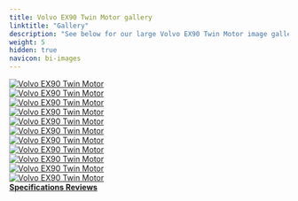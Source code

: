 ```yaml
---
title: Volvo EX90 Twin Motor gallery
linktitle: "Gallery"
description: "See below for our large Volvo EX90 Twin Motor image gallery. Click pictures for high-resolution versions."
weight: 5
hidden: true
navicon: bi-images
---
```

<!-- markdownlint-disable MD033 -->
<div class="row" id ="my-gallery">
	<div class="pswp-grid-item col-6 col-md-4">
		<a href="https://media.evkx.net/multimedia/models/volvo/ex90/ex90_twin_motor/exterior_1.jpg"
data-pswp-src="https://media.evkx.net/multimedia/models/volvo/ex90/ex90_twin_motor/exterior_1.jpg"
data-pswp-width="3000"
data-pswp-height="2212" 
target="_blank">
			<img src="https://media.evkx.net/multimedia/models/volvo/ex90/ex90_twin_motor/exterior_1_xst.jpg" alt="Volvo EX90 Twin Motor" class="img-fluid img-thumbnail" />
		</a>
	</div>
	<div class="pswp-grid-item col-6 col-md-4">
		<a href="https://media.evkx.net/multimedia/models/volvo/ex90/ex90_twin_motor/exterior_2.jpg"
data-pswp-src="https://media.evkx.net/multimedia/models/volvo/ex90/ex90_twin_motor/exterior_2.jpg"
data-pswp-width="3000"
data-pswp-height="2250" 
target="_blank">
			<img src="https://media.evkx.net/multimedia/models/volvo/ex90/ex90_twin_motor/exterior_2_xst.jpg" alt="Volvo EX90 Twin Motor" class="img-fluid img-thumbnail" />
		</a>
	</div>
	<div class="pswp-grid-item col-6 col-md-4">
		<a href="https://media.evkx.net/multimedia/models/volvo/ex90/ex90_twin_motor/exterior_3.jpg"
data-pswp-src="https://media.evkx.net/multimedia/models/volvo/ex90/ex90_twin_motor/exterior_3.jpg"
data-pswp-width="3000"
data-pswp-height="1686" 
target="_blank">
			<img src="https://media.evkx.net/multimedia/models/volvo/ex90/ex90_twin_motor/exterior_3_xst.jpg" alt="Volvo EX90 Twin Motor" class="img-fluid img-thumbnail" />
		</a>
	</div>
	<div class="pswp-grid-item col-6 col-md-4">
		<a href="https://media.evkx.net/multimedia/models/volvo/ex90/ex90_twin_motor/frontseats_1.jpg"
data-pswp-src="https://media.evkx.net/multimedia/models/volvo/ex90/ex90_twin_motor/frontseats_1.jpg"
data-pswp-width="3000"
data-pswp-height="2250" 
target="_blank">
			<img src="https://media.evkx.net/multimedia/models/volvo/ex90/ex90_twin_motor/frontseats_1_xst.jpg" alt="Volvo EX90 Twin Motor" class="img-fluid img-thumbnail" />
		</a>
	</div>
	<div class="pswp-grid-item col-6 col-md-4">
		<a href="https://media.evkx.net/multimedia/models/volvo/ex90/ex90_twin_motor/headlights_1.jpg"
data-pswp-src="https://media.evkx.net/multimedia/models/volvo/ex90/ex90_twin_motor/headlights_1.jpg"
data-pswp-width="3000"
data-pswp-height="2250" 
target="_blank">
			<img src="https://media.evkx.net/multimedia/models/volvo/ex90/ex90_twin_motor/headlights_1_xst.jpg" alt="Volvo EX90 Twin Motor" class="img-fluid img-thumbnail" />
		</a>
	</div>
	<div class="pswp-grid-item col-6 col-md-4">
		<a href="https://media.evkx.net/multimedia/models/volvo/ex90/ex90_twin_motor/interior_1.jpg"
data-pswp-src="https://media.evkx.net/multimedia/models/volvo/ex90/ex90_twin_motor/interior_1.jpg"
data-pswp-width="3000"
data-pswp-height="2250" 
target="_blank">
			<img src="https://media.evkx.net/multimedia/models/volvo/ex90/ex90_twin_motor/interior_1_xst.jpg" alt="Volvo EX90 Twin Motor" class="img-fluid img-thumbnail" />
		</a>
	</div>
	<div class="pswp-grid-item col-6 col-md-4">
		<a href="https://media.evkx.net/multimedia/models/volvo/ex90/ex90_twin_motor/lidar_1.jpg"
data-pswp-src="https://media.evkx.net/multimedia/models/volvo/ex90/ex90_twin_motor/lidar_1.jpg"
data-pswp-width="3000"
data-pswp-height="1686" 
target="_blank">
			<img src="https://media.evkx.net/multimedia/models/volvo/ex90/ex90_twin_motor/lidar_1_xst.jpg" alt="Volvo EX90 Twin Motor" class="img-fluid img-thumbnail" />
		</a>
	</div>
	<div class="pswp-grid-item col-6 col-md-4">
		<a href="https://media.evkx.net/multimedia/models/volvo/ex90/ex90_twin_motor/main_1.jpg"
data-pswp-src="https://media.evkx.net/multimedia/models/volvo/ex90/ex90_twin_motor/main_1.jpg"
data-pswp-width="3000"
data-pswp-height="2000" 
target="_blank">
			<img src="https://media.evkx.net/multimedia/models/volvo/ex90/ex90_twin_motor/main_1_xst.jpg" alt="Volvo EX90 Twin Motor" class="img-fluid img-thumbnail" />
		</a>
	</div>
	<div class="pswp-grid-item col-6 col-md-4">
		<a href="https://media.evkx.net/multimedia/models/volvo/ex90/ex90_twin_motor/screens_1.jpg"
data-pswp-src="https://media.evkx.net/multimedia/models/volvo/ex90/ex90_twin_motor/screens_1.jpg"
data-pswp-width="3000"
data-pswp-height="2250" 
target="_blank">
			<img src="https://media.evkx.net/multimedia/models/volvo/ex90/ex90_twin_motor/screens_1_xst.jpg" alt="Volvo EX90 Twin Motor" class="img-fluid img-thumbnail" />
		</a>
	</div>
	<div class="pswp-grid-item col-6 col-md-4">
		<a href="https://media.evkx.net/multimedia/models/volvo/ex90/ex90_twin_motor/screens_2.jpg"
data-pswp-src="https://media.evkx.net/multimedia/models/volvo/ex90/ex90_twin_motor/screens_2.jpg"
data-pswp-width="3000"
data-pswp-height="1686" 
target="_blank">
			<img src="https://media.evkx.net/multimedia/models/volvo/ex90/ex90_twin_motor/screens_2_xst.jpg" alt="Volvo EX90 Twin Motor" class="img-fluid img-thumbnail" />
		</a>
	</div>
	<div class="pswp-grid-item col-6 col-md-4">
		<a href="https://media.evkx.net/multimedia/models/volvo/ex90/ex90_twin_motor/secondrowseats_1.jpg"
data-pswp-src="https://media.evkx.net/multimedia/models/volvo/ex90/ex90_twin_motor/secondrowseats_1.jpg"
data-pswp-width="3000"
data-pswp-height="2250" 
target="_blank">
			<img src="https://media.evkx.net/multimedia/models/volvo/ex90/ex90_twin_motor/secondrowseats_1_xst.jpg" alt="Volvo EX90 Twin Motor" class="img-fluid img-thumbnail" />
		</a>
	</div>
</div>
<script type="module">
  import PhotoSwipeLightbox from '/js/photoswipe-lightbox.esm.js';
    const lightbox = new PhotoSwipeLightbox({
       gallery: '#my-gallery',
        children: 'a',
        pswpModule: () => import('/js/photoswipe.esm.js')
    });
lightbox.init();
</script>
<div class="mt-3 mb-3">
<a href="../specifications/" class="text-decoration-none text-black">
<strong><i class="bi-arrow-left"></i> Specifications </strong>
</a>
<a href="../reviews/" class="text-decoration-none text-black float-end">
<strong>Reviews <i class="bi-arrow-right"></i></strong>
</a>
</div>
